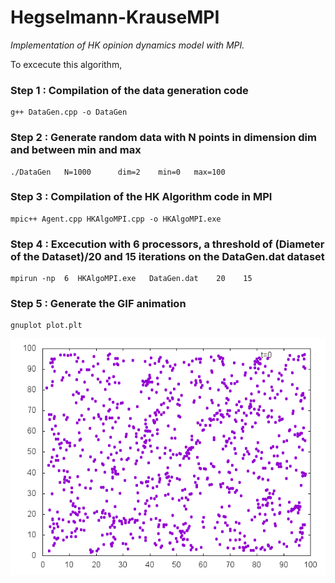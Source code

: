 # Hegselmann-KrauseMPI
_Implementation of HK opinion dynamics model with MPI._ 

To excecute this algorithm, 
### Step 1 : Compilation of the data generation code
    g++ DataGen.cpp -o DataGen
### Step 2 : Generate random data with N points in dimension dim and between min and max
    ./DataGen   N=1000      dim=2    min=0   max=100 
### Step 3 : Compilation of the HK Algorithm code in MPI 
    mpic++ Agent.cpp HKAlgoMPI.cpp -o HKAlgoMPI.exe 
### Step 4 : Excecution with 6 processors, a threshold of (Diameter of the Dataset)/20 and 15 iterations on the DataGen.dat dataset
    mpirun -np  6  HKAlgoMPI.exe   DataGen.dat    20    15 
### Step 5 : Generate the GIF animation    
    gnuplot plot.plt  

![animate2D](https://github.com/abyoussef/Hegselmann-KrauseMPI/blob/master/animate2D.gif)
